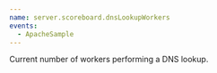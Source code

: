 ```yaml
---
name: server.scoreboard.dnsLookupWorkers
events:
  - ApacheSample
---
```


Current number of workers performing a DNS lookup.